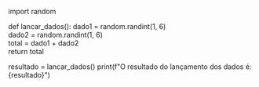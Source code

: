 import random

def lancar_dados():
    dado1 = random.randint(1, 6)  
    dado2 = random.randint(1, 6)  
    total = dado1 + dado2  
    return total

resultado = lancar_dados()
print(f"O resultado do lançamento dos dados é: {resultado}")
